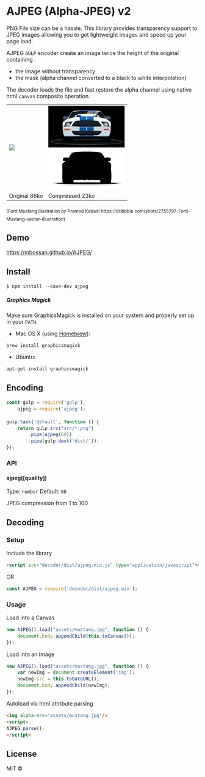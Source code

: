 # AJPEG  (Alpha-JPEG) v2
PNG File size can be a hassle. This library provides transparency support to JPEG images allowing you to get lightweight images and speed up your page load.

AJPEG `GULP` encoder create an image twice the height of the original containing : 
- the image without transparency
- the mask (alpha channel converted to a black to white interpolation)

The decoder loads the file and fast restore the alpha channel using native html `canvas` composite operation.

<table>
<tr>
<td>
<img src="assets/original.png" width="200" style="background:transparent"/>
</td>
<td>
<img src="assets/compressed.jpg" width="200" style="background:transparent"/>
</td>
</tr>
<tr>
<td>
Original 88ko
</td>
<td>
Compressed 23ko
</td>
</tr>
</table>
<sub>(Ford Mustang illustration by Pramod Kabadi https://dribbble.com/shots/2755797-Ford-Mustang-vector-illustration)</sub>

## Demo
https://mbossan.github.io/AJPEG/

## Install
```
$ npm install --save-dev ajpeg
```

##### Graphics Magick
Make sure GraphicsMagick is installed on your system and properly set up in your `PATH`.

- Mac OS X (using [Homebrew](http://brew.sh/)):

```shell
brew install graphicsmagick
```
- Ubuntu:

```shell
apt-get install graphicsmagick
```


## Encoding

```js
const gulp = require('gulp'),
    ajpeg = require('ajpeg');

gulp.task('default', function () {
    return gulp.src("src/*.png")
        .pipe(ajpeg(60))
        .pipe(gulp.dest('dist/'));
});
```


### API

#### ajpeg([quality])
Type: `number`
Default: `60`

JPEG compression from 1 to 100

## Decoding

### Setup
Include the library
```html
<script src="decoder/dist/ajpeg.min.js" type="application/javascript"></script>
```
OR
```js
const AJPEG = require('decoder/dist/ajpeg.min');
```

### Usage
Load into a Canvas
```js
new AJPEG().load("assets/mustang.jpg", function () {
    document.body.appendChild(this.toCanvas());
});
```
Load into an Image
```js
new AJPEG().load("assets/mustang.jpg", function () {
    var newImg = document.createElement('img');
    newImg.src = this.toDataURL();
    document.body.appendChild(newImg);
});
```
Autoload via html attribute parsing
```html
<img alpha-src="assets/mustang.jpg"/>
<script>
AJPEG.parse();
</script>
```

## License

MIT ©

